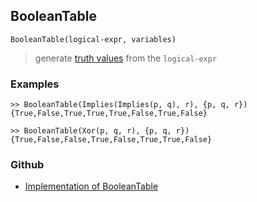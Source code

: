 ## BooleanTable

```
BooleanTable(logical-expr, variables)
```

> generate [truth values](https://en.wikipedia.org/wiki/Truth_table) from the `logical-expr`
 
  
### Examples

```
>> BooleanTable(Implies(Implies(p, q), r), {p, q, r})
{True,False,True,True,True,False,True,False}

>> BooleanTable(Xor(p, q, r), {p, q, r})
{True,False,False,True,False,True,True,False}
```

### Github

* [Implementation of BooleanTable](https://github.com/axkr/symja_android_library/blob/master/symja_android_library/matheclipse-core/src/main/java/org/matheclipse/core/builtin/BooleanFunctions.java#L1032) 
